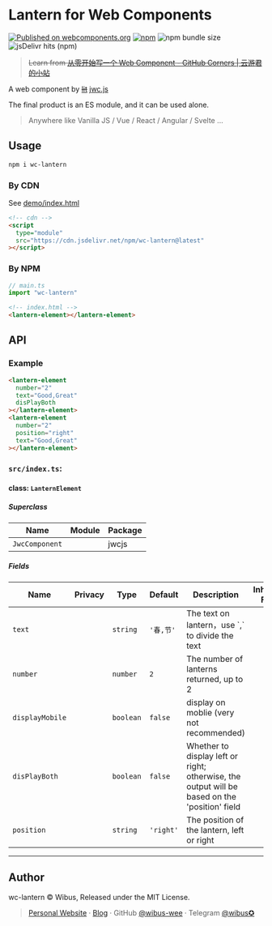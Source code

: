 # Lantern for Web Components

[![Published on webcomponents.org](https://img.shields.io/badge/webcomponents.org-published-blue.svg)](https://www.webcomponents.org/element/wibus-wee/lantern-element) [![npm](https://img.shields.io/npm/v/wc-lantern)](https://www.npmjs.com/package/wc-lantern)
![npm bundle size](https://img.shields.io/bundlephobia/minzip/wc-lantern)
![jsDelivr hits (npm)](https://img.shields.io/jsdelivr/npm/hy/wc-lantern)

> ~~Learn from [从零开始写一个 Web Component - GitHub Corners | 云游君的小站](https://www.yunyoujun.cn/posts/how-to-write-a-web-component/)~~

A web component by ~~[lit](https://github.com/lit/lit)~~ [jwc.js](https://jwc.js.org/)

The final product is an ES module, and it can be used alone.

> Anywhere like Vanilla JS / Vue / React / Angular / Svelte ...

## Usage

```bash
npm i wc-lantern
```

### By CDN

See [demo/index.html](https://github.com/wibus-wee/wc-lantern/blob/main/demo/index.html)

```html
<!-- cdn -->
<script
  type="module"
  src="https://cdn.jsdelivr.net/npm/wc-lantern@latest"
></script>
```

### By NPM

```ts
// main.ts
import "wc-lantern"
```

```html
<!-- index.html -->
<lantern-element></lantern-element>
```

## API

### Example

```html
<lantern-element
  number="2"
  text="Good,Great"
  disPlayBoth
></lantern-element>
<lantern-element
  number="2"
  position="right"
  text="Good,Great"
></lantern-element>
```

<!-- wc-api:start -->
<!-- prettier-ignore-start -->
<!-- markdownlint-disable -->
### `src/index.ts`:

#### class: `LanternElement`

##### Superclass

| Name         | Module | Package |
| ------------ | ------ | ------- |
| `JwcComponent` |        | jwcjs     |

##### Fields

| Name            | Privacy | Type      | Default   | Description                                                                                   | Inherited From |
| --------------- | ------- | --------- | --------- | --------------------------------------------------------------------------------------------- | -------------- |
| `text`          |         | `string`  | `'春,节'`   | The text on lantern，use \`,\` to divide the text                                              |                |
| `number`        |         | `number`  | `2`       | The number of lanterns returned, up to 2                                                      |                |
| `displayMobile` |         | `boolean` | `false`   | display on moblie (very not recommended)                                                      |                |
| `disPlayBoth`   |         | `boolean` | `false`   | Whether to display left or right; otherwise, the output will be based on the 'position' field |                |
| `position`      |         | `string`  | `'right'` | The position of the lantern, left or right                                                    |                |

<hr/>

<!-- markdownlint-restore -->
<!-- prettier-ignore-end -->
<!-- wc-api:end -->



## Author

wc-lantern © Wibus, Released under the MIT License.

> [Personal Website](http://iucky.cn/) · [Blog](https://blog.iucky.cn/) · GitHub [@wibus-wee](https://github.com/wibus-wee/) · Telegram [@wibus✪](https://t.me/wibus_wee)
